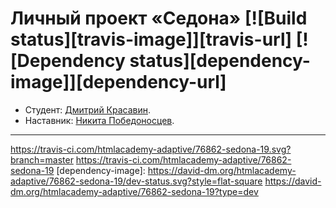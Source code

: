 # Личный проект «Седона» [![Build status][travis-image]][travis-url] [![Dependency status][dependency-image]][dependency-url]

* Студент: [Дмитрий Красавин](https://up.htmlacademy.ru/adaptive/19/user/76862).
* Наставник: [Никита Победоносцев](https://htmlacademy.ru/profile/nikkypizza).

<!-- <a href="https://shujinko53.github.io/76862-sedona-19/build/index.html">Опубликованная версия</a> -->
---


https://travis-ci.com/htmlacademy-adaptive/76862-sedona-19.svg?branch=master
 https://travis-ci.com/htmlacademy-adaptive/76862-sedona-19
[dependency-image]: https://david-dm.org/htmlacademy-adaptive/76862-sedona-19/dev-status.svg?style=flat-square
https://david-dm.org/htmlacademy-adaptive/76862-sedona-19?type=dev
